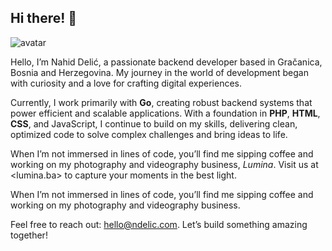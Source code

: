 ## Hi there! 👋

<img class="avatar" src="https://avatars.githubusercontent.com/u/13528510?v=4" alt="avatar">

Hello, I’m Nahid Delić, a passionate backend developer based in Gračanica, Bosnia and Herzegovina. My journey in the world of development began with curiosity and a love for crafting digital experiences.

Currently, I work primarily with **Go**, creating robust backend systems that power efficient and scalable applications. With a foundation in **PHP**, **HTML**, **CSS**, and JavaScript, I continue to build on my skills, delivering clean, optimized code to solve complex challenges and bring ideas to life.

When I’m not immersed in lines of code, you’ll find me sipping coffee and working on my photography and videography business, *Lumina*. Visit us at <lumina.ba> to capture your moments in the best light. 

When I’m not immersed in lines of code, you’ll find me sipping coffee and working on my photography and videography business. 

Feel free to reach out: <hello@ndelic.com>. Let’s build something amazing together!